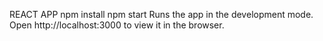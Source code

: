 REACT APP
npm install
npm start
Runs the app in the development mode.
Open http://localhost:3000 to view it in the browser.